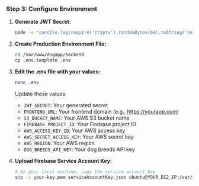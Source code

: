 ### Step 3: Configure Environment

1. **Generate JWT Secret:**

   ```bash
   node -e "console.log(require('crypto').randomBytes(64).toString('hex'))"
   ```

2. **Create Production Environment File:**

   ```bash
   cd /var/www/dogapp/backend
   cp .env.template .env
   ```

3. **Edit the .env file with your values:**

   ```bash
   nano .env
   ```

   Update these values:

   - `JWT_SECRET`: Your generated secret
   - `FRONTEND_URL`: Your frontend domain (e.g., https://yourapp.com)
   - `S3_BUCKET_NAME`: Your AWS S3 bucket name
   - `FIREBASE_PROJECT_ID`: Your Firebase project ID
   - `AWS_ACCESS_KEY_ID`: Your AWS access key
   - `AWS_SECRET_ACCESS_KEY`: Your AWS secret key
   - `AWS_REGION`: Your AWS region
   - `DOG_BREEDS_API_KEY`: Your dog breeds API key

4. **Upload Firebase Service Account Key:**
   ```bash
   # On your local machine, copy the service account key
   scp -i your-key.pem serviceAccountKey.json ubuntu@YOUR_EC2_IP:/var/www/dogapp/backend/
   ```
